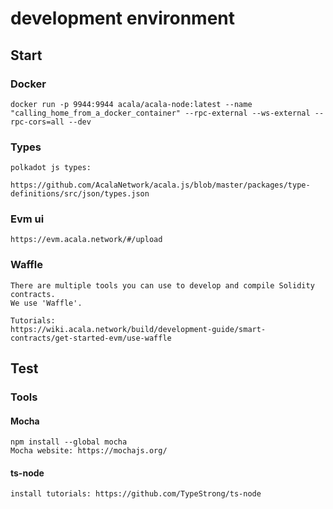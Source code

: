 # development environment
## Start 
### Docker
    docker run -p 9944:9944 acala/acala-node:latest --name "calling_home_from_a_docker_container" --rpc-external --ws-external --rpc-cors=all --dev
### Types
    polkadot js types:
        https://github.com/AcalaNetwork/acala.js/blob/master/packages/type-definitions/src/json/types.json

### Evm ui
    https://evm.acala.network/#/upload


### Waffle
    There are multiple tools you can use to develop and compile Solidity contracts.
    We use 'Waffle'.
    
    Tutorials:
    https://wiki.acala.network/build/development-guide/smart-contracts/get-started-evm/use-waffle

## Test
### Tools
#### Mocha
    npm install --global mocha
    Mocha website: https://mochajs.org/
#### ts-node
    install tutorials: https://github.com/TypeStrong/ts-node

